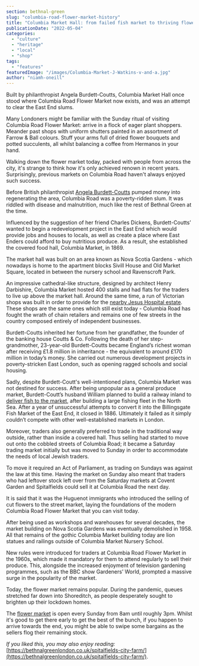 ```yaml
---
section: bethnal-green
slug: "columbia-road-flower-market-history"
title: "Columbia Market Hall: from failed fish market to thriving flower market"
publicationDate: "2022-05-04"
categories: 
  - "culture"
  - "heritage"
  - "local"
  - "shop"
tags: 
  - "features"
featuredImage: "/images/Columbia-Market-J-Watkins-v-and-a.jpg"
author: "niamh-oneill"
---
```


Built by philanthropist Angela Burdett-Coutts, Columbia Market Hall once stood where Columbia Road Flower Market now exists, and was an attempt to clear the East End slums.

Many Londoners might be familiar with the Sunday ritual of visiting Columbia Road Flower Market: arrive in a flock of eager plant shoppers. Meander past shops with uniform shutters painted in an assortment of Farrow & Ball colours. Stuff your arms full of dried flower bouquets and potted succulents, all whilst balancing a coffee from Hermanos in your hand.

Walking down the flower market today, packed with people from across the city, it's strange to think how it's only achieved renown in recent years. Surprisingly, previous markets on Columbia Road haven't always enjoyed such success.

Before British philanthropist [Angela Burdett-Coutts](https://www.britannica.com/biography/Angela-Georgina-Burdett-Coutts-Baroness-Burdett-Coutts) pumped money into regenerating the area, Columbia Road was a poverty-ridden slum. It was riddled with disease and malnutrition, much like the rest of Bethnal Green at the time.

Influenced by the suggestion of her friend Charles Dickens, Burdett-Coutts’ wanted to begin a redevelopment project in the East End which would provide jobs and houses to locals, as well as create a place where East Enders could afford to buy nutritious produce. As a result, she established the covered food hall, Columbia Market, in 1869.

The market hall was built on an area known as Nova Scotia Gardens - which nowadays is home to the apartment blocks Sivill House and Old Market Square, located in between the nursery school and Ravenscroft Park. 

An impressive cathedral-like structure, designed by architect Henry Darbishire, Columbia Market hosted 400 stalls and had flats for the traders to live up above the market hall. Around the same time, a run of Victorian shops was built in order to provide for the [nearby Jesus Hospital estate](http://columbiaroad.info/history/). These shops are the same ones which still exist today - Columbia Road has fought the wrath of chain retailers and remains one of few streets in the country composed entirely of independent businesses.

Burdett-Coutts inherited her fortune from her grandfather, the founder of the banking house Coutts & Co. Following the death of her step-grandmother, 23-year-old Burdett-Coutts became England’s richest woman after receiving £1.8 million in inheritance - the equivalent to around £170 million in today’s money. She carried out numerous development projects in poverty-stricken East London, such as opening ragged schools and social housing.

Sadly, despite Burdett-Coutt's well-intentioned plans, Columbia Market was not destined for success. After being unpopular as a general produce market, Burdett-Coutt’s husband William planned to build a railway inland to [deliver fish to the market](https://collections.vam.ac.uk/item/O767527/columbia-market-bethnal-green-built-print-watkins-j/), after building a large fishing fleet in the North Sea. After a year of unsuccessful attempts to convert it into the Billingsgate Fish Market of the East End, it closed in 1886. Ultimately it failed as it simply couldn’t compete with other well-established markets in London.

Moreover, traders also generally preferred to trade in the traditional way outside, rather than inside a covered hall. Thus selling had started to move out onto the cobbled streets of Columbia Road; it became a Saturday trading market initially but was moved to Sunday in order to accommodate the needs of local Jewish traders.

To move it required an Act of Parliament, as trading on Sundays was against the law at this time. Having the market on Sunday also meant that traders who had leftover stock left over from the Saturday markets at Covent Garden and Spitalfields could sell it at Columbia Road the next day.

It is said that it was the Huguenot immigrants who introduced the selling of cut flowers to the street market, laying the foundations of the modern Columbia Road Flower Market that you can visit today.

After being used as workshops and warehouses for several decades, the market building on Nova Scotia Gardens was eventually demolished in 1958. All that remains of the gothic Columbia Market building today are lion statues and railings outside of Columbia Market Nursery School.

New rules were introduced for traders at Columbia Road Flower Market in the 1960s, which made it mandatory for them to attend regularly to sell their produce. This, alongside the increased enjoyment of television gardening programmes, such as the BBC show Gardeners’ World, prompted a massive surge in the popularity of the market.

Today, the flower market remains popular. During the pandemic, queues stretched far down into Shoreditch, as people desperately sought to brighten up their lockdown homes. 

The [flower market](https://bethnalgreenlondon.co.uk/becky-frances-photo-essay/) is open every Sunday from 8am until roughly 3pm. Whilst it's good to get there early to get the best of the bunch, if you happen to arrive towards the end, you might be able to swipe some bargains as the sellers flog their remaining stock.

_If you liked this, you may also enjoy reading:_ [https://bethnalgreenlondon.co.uk/spitalfields-city-farm/](https://bethnalgreenlondon.co.uk/spitalfields-city-farm/).
